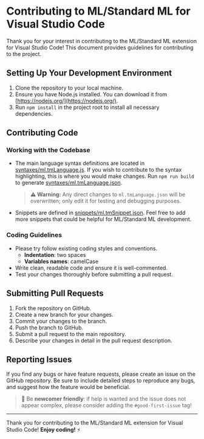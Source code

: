 # Contributing to ML/Standard ML for Visual Studio Code

Thank you for your interest in contributing to the ML/Standard ML extension for Visual Studio Code! This document provides guidelines for contributing to the project.

## Setting Up Your Development Environment

1. Clone the repository to your local machine.
2. Ensure you have Node.js installed. You can download it from [https://nodejs.org/](https://nodejs.org/).
3. Run `npm install` in the project root to install all necessary dependencies.

## Contributing Code

### Working with the Codebase

- The main language syntax definitions are located in [syntaxes/ml.tmLanguage.js](syntaxes/ml.tmLanguage.js). If you wish to contribute to the syntax highlighting, this is where you would make changes. Run `npm run build` to generate [syntaxes/ml.tmLanguage.json](syntaxes/ml.tmLanguage.json).

    > **⚠️ Warning:** Any direct changes to `ml.tmLanguage.json` will be overwritten; only edit it for testing and debugging purposes.
- Snippets are defined in [snippets/ml.tmSnippet.json](snippets/ml.tmSnippet.json). Feel free to add more snippets that could be helpful for ML/Standard ML development.

### Coding Guidelines

- Please try follow existing coding styles and conventions.
    - **Indentation**: two spaces
    - **Variables names**: camelCase
- Write clean, readable code and ensure it is well-commented.
- Test your changes thoroughly before submitting a pull request.

## Submitting Pull Requests

1. Fork the repository on GitHub.
2. Create a new branch for your changes.
3. Commit your changes to the branch.
4. Push the branch to GitHub.
5. Submit a pull request to the main repository.
6. Describe your changes in detail in the pull request description.

## Reporting Issues

If you find any bugs or have feature requests, please create an issue on the GitHub repository. Be sure to include detailed steps to reproduce any bugs, and suggest how the feature would be beneficial.
> 🌱 Be **newcomer friendly**: if help is wanted and the issue does not appear complex, please consider adding the `#good-first-issue` tag!

---

Thank you for contributing to the ML/Standard ML extension for Visual Studio Code! **Enjoy coding!** ⚡